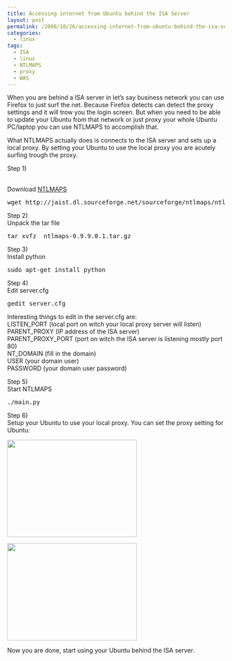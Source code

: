 ```yaml
---
title: Accessing internet from Ubuntu behind the ISA Server
layout: post
permalink: /2008/10/26/accessing-internet-from-ubuntu-behind-the-isa-server/
categories:
  - linux
tags:
  - ISA
  - linux
  - NTLMAPS
  - proxy
  - WAS
---
```

When you are behind a ISA server in let&#8217;s say business network you can use Firefox to just surf the net. Because Firefox detects can detect the proxy settings and it will trow you the login screen. But when you need to be able to update your Ubuntu from that network or just proxy your whole Ubuntu PC/laptop you can use NTLMAPS to accomplish that.

<p style="margin-bottom:0" lang="en-US">
  What NTLMAPS actually does is connects to the ISA server and sets up a local proxy. By setting your Ubuntu to use the local proxy you are acutely surfing trough the proxy.
</p>

<p style="margin-bottom:0" lang="en-US">
  <!--more-->Step 1)
  
  <br /> Download <a title="NTLMAPS" href="http://ntlmaps.sourceforge.net/" target="_blank">NTLMAPS</a>
</p>

<pre>wget http://jaist.dl.sourceforge.net/sourceforge/ntlmaps/ntlmaps-0.9.9.0.1.tar.gz</pre>

Step 2)  
Unpack the tar file

<pre>tar xvfz  ntlmaps-0.9.9.0.1.tar.gz</pre>

Step 3)  
Install python

<pre>sudo apt-get install python</pre>

Step 4)  
Edit server.cfg

<pre>gedit server.cfg</pre>

Interesting things to edit in the server.cfg are:  
LISTEN_PORT (local port on witch your local proxy server will listen)  
PARENT_PROXY (IP address of the ISA server)  
PARENT\_PROXY\_PORT (port on witch the ISA server is listening mostly port 80)  
NT_DOMAIN (fill in the domain)  
USER (your domain user)  
PASSWORD (your domain user password)

Step 5)  
Start NTLMAPS

<pre>./main.py</pre>

Step 6)  
Setup your Ubuntu to use your local proxy. You can set the proxy setting for Ubuntu:

[<img class="alignnone size-medium wp-image-38" src="http://coralic.files.wordpress.com/2008/10/1.png?w=300" alt="" width="300" height="225" />][1]

[<img class="alignnone size-medium wp-image-39" src="http://coralic.files.wordpress.com/2008/10/2.png?w=300" alt="" width="300" height="225" />][2]

Now you are done, start using your Ubuntu behind the ISA server.

 [1]: http://coralic.files.wordpress.com/2008/10/1.png
 [2]: http://coralic.files.wordpress.com/2008/10/2.png